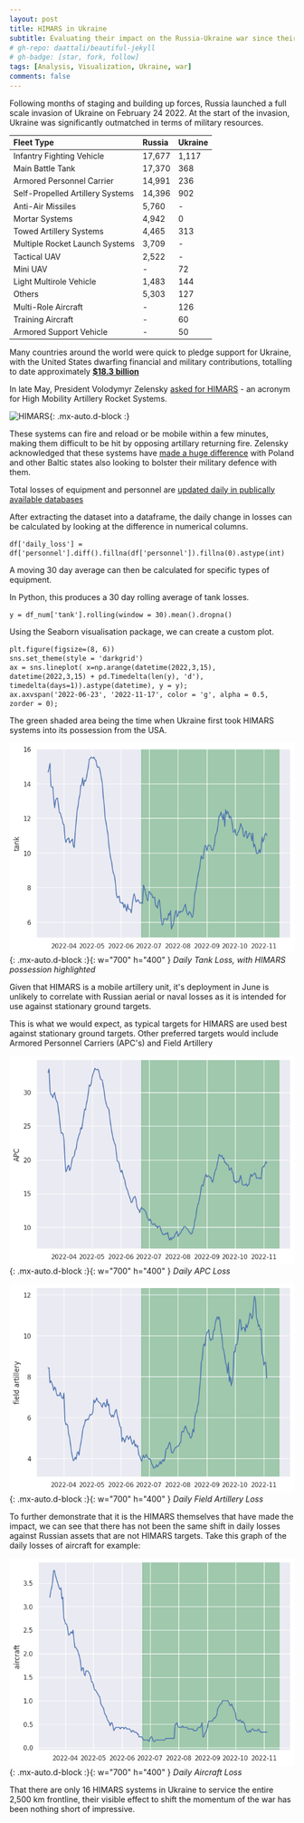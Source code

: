 ```yaml
---
layout: post
title: HIMARS in Ukraine
subtitle: Evaluating their impact on the Russia-Ukraine war since their deployment
# gh-repo: daattali/beautiful-jekyll
# gh-badge: [star, fork, follow]
tags: [Analysis, Visualization, Ukraine, war]
comments: false
---
```


Following months of staging and building up forces, Russia launched a full scale invasion of Ukraine on February 24 2022.  At the start of the invasion, Ukraine was significantly outmatched in terms of military resources.

| Fleet Type | Russia | Ukraine |
| :------ |:--- | :--- |
| Infantry Fighting Vehicle	| 17,677	| 1,117
| Main Battle Tank	| 17,370	| 368
| Armored Personnel Carrier	| 14,991	| 236
| Self-Propelled Artillery Systems	| 14,396	| 902
| Anti-Air Missiles	| 5,760	| -
| Mortar Systems	| 4,942	| 0
| Towed Artillery Systems	| 4,465	| 313
| Multiple Rocket Launch Systems	| 3,709	| -
| Tactical UAV	| 2,522	| -
| Mini UAV	| -	| 72
| Light Multirole Vehicle	| 1,483	| 144
| Others	| 5,303	| 127
| Multi-Role Aircraft	| -	| 126
| Training Aircraft	| -	| 60
| Armored Support Vehicle	| -	| 50

Many countries around the world were quick to pledge support for Ukraine, with the United States dwarfing financial and military contributions, totalling to date approximately [**$18.3 billion**](https://www.state.gov/u-s-security-cooperation-with-ukraine/)


In late May, President Volodymyr Zelensky [asked for HIMARS](https://edition.cnn.com/2022/05/26/politics/us-long-range-rockets-ukraine-mlrs/index.html) - an acronym for High Mobility Artillery Rocket Systems.

![HIMARS](https://upload.wikimedia.org/wikipedia/commons/8/83/HIMARS_-_missile_launched.jpg){: .mx-auto.d-block :}

These systems can fire and reload or be mobile within a few minutes, making them difficult to be hit by opposing artillary returning fire.  Zelensky acknowledged that these systems have [made a huge difference](https://www.telegraph.co.uk/world-news/2022/11/14/ukraine-war-latest-kherson-russia-news-nova-kakhovka-dnipro/) with Poland and other Baltic states also looking to bolster their military defence with them.

Total losses of equipment and personnel are [updated daily in publically available databases](https://www.kaggle.com/datasets/piterfm/2022-ukraine-russian-war)

After extracting the dataset into a dataframe, the daily change in losses can be calculated by looking at the difference in numerical columns.

~~~
df['daily_loss'] = df['personnel'].diff().fillna(df['personnel']).fillna(0).astype(int)
~~~

A moving 30 day average can then be calculated for specific types of equipment.



In Python, this produces a 30 day rolling average of tank losses.

~~~
y = df_num['tank'].rolling(window = 30).mean().dropna()
~~~

Using the Seaborn visualisation package, we can create a custom plot.

~~~
plt.figure(figsize=(8, 6))
sns.set_theme(style = 'darkgrid')
ax = sns.lineplot( x=np.arange(datetime(2022,3,15), datetime(2022,3,15) + pd.Timedelta(len(y), 'd'), timedelta(days=1)).astype(datetime), y = y);
ax.axvspan('2022-06-23', '2022-11-17', color = 'g', alpha = 0.5, zorder = 0);
~~~

The green shaded area being the time when Ukraine first took HIMARS systems into its possession from the USA.

![Tank Loss](/assets/img/HIMARSimg/tank_loss.png){: .mx-auto.d-block :}{: w="700" h="400" }
_Daily Tank Loss, with HIMARS possession highlighted_

Given that HIMARS is a mobile artillery unit, it's deployment in June is unlikely to correlate with Russian aerial or naval losses as it is intended for use against stationary ground targets.

This is what we would expect, as typical targets for HIMARS are used best against stationary ground targets.  Other preferred targets would include Armored Personnel Carriers (APC's) and Field Artillery

![APC Loss](/assets/img/HIMARSimg/APC_loss.png){: .mx-auto.d-block :}{: w="700" h="400" }
_Daily APC Loss_

![Field Artillery Loss](/assets/img/HIMARSimg/field_artillery.png){: .mx-auto.d-block :}{: w="700" h="400" }
_Daily Field Artillery Loss_

To further demonstrate that it is the HIMARS themselves that have made the impact, we can see that there has not been the same shift in daily losses against Russian assets that are not HIMARS targets.  Take this graph of the daily losses of aircraft for example:

![Aircraft Loss](/assets/img/HIMARSimg/aircraft_loss.png){: .mx-auto.d-block :}{: w="700" h="400" }
_Daily Aircraft Loss_

That there are only 16 HIMARS systems in Ukraine to service the entire 2,500 km frontline, their visible effect to shift the momentum of the war has been nothing short of impressive.
